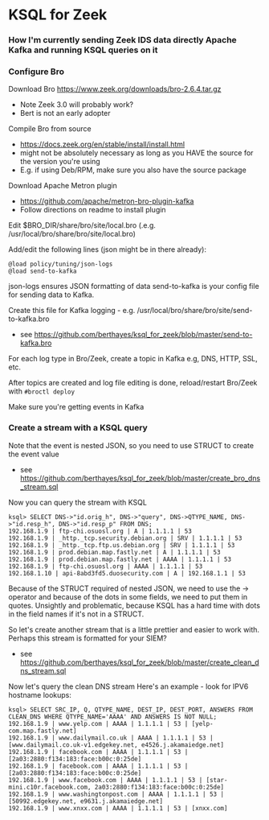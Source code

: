 # KSQL for Zeek
### How I'm currently sending Zeek IDS data directly Apache Kafka and running KSQL queries on it


### Configure Bro
Download Bro
https://www.zeek.org/downloads/bro-2.6.4.tar.gz
* Note Zeek 3.0 will probably work?
* Bert is not an early adopter

Compile Bro from source
* https://docs.zeek.org/en/stable/install/install.html
* might not be absolutely necessary as long as you HAVE the source for the version you're using
* E.g. if using Deb/RPM, make sure you also have the source package


Download Apache Metron plugin
* https://github.com/apache/metron-bro-plugin-kafka
* Follow directions on readme to install plugin


Edit $BRO_DIR/share/bro/site/local.bro
(.e.g. /usr/local/bro/share/bro/site/local.bro)

Add/edit the following lines (json might be in there already):
```
@load policy/tuning/json-logs
@load send-to-kafka
```

json-logs ensures JSON formatting of data
send-to-kafka is your config file for sending data to Kafka.


Create this file for Kafka logging - e.g. /usr/local/bro/share/bro/site/send-to-kafka.bro
* see https://github.com/berthayes/ksql_for_zeek/blob/master/send-to-kafka.bro


For each log type in Bro/Zeek, create a topic in Kafka
e.g, DNS, HTTP, SSL, etc.

After topics are created and log file editing is done, reload/restart Bro/Zeek with
``` #broctl deploy ```

Make sure you're getting events in Kafka

### Create a stream with a KSQL query
Note that the event is nested JSON, so you need to use STRUCT to create the event value
* see https://github.com/berthayes/ksql_for_zeek/blob/master/create_bro_dns_stream.sql

Now you can query the stream with KSQL

```
ksql> SELECT DNS->"id.orig_h", DNS->"query", DNS->QTYPE_NAME, DNS->"id.resp_h", DNS->"id.resp_p" FROM DNS;
192.168.1.9 | ftp-chi.osuosl.org | A | 1.1.1.1 | 53
192.168.1.9 | _http._tcp.security.debian.org | SRV | 1.1.1.1 | 53
192.168.1.9 | _http._tcp.ftp.us.debian.org | SRV | 1.1.1.1 | 53
192.168.1.9 | prod.debian.map.fastly.net | A | 1.1.1.1 | 53
192.168.1.9 | prod.debian.map.fastly.net | AAAA | 1.1.1.1 | 53
192.168.1.9 | ftp-chi.osuosl.org | AAAA | 1.1.1.1 | 53
192.168.1.10 | api-8abd3fd5.duosecurity.com | A | 192.168.1.1 | 53
```

Because of the STRUCT required of nested JSON, we need to use the -> operator and because of the dots in some fields,
we need to put them in quotes.  Unsightly and problematic, because KSQL
has a hard time with dots in the field names if it's not in a STRUCT.

So let's create another stream that is a little prettier and easier to work with.
Perhaps this stream is formatted for your SIEM?
* see https://github.com/berthayes/ksql_for_zeek/blob/master/create_clean_dns_stream.sql

Now let's query the clean DNS stream
Here's an example - look for IPV6 hostname lookups:

```
ksql> SELECT SRC_IP, Q, QTYPE_NAME, DEST_IP, DEST_PORT, ANSWERS FROM CLEAN_DNS WHERE QTYPE_NAME='AAAA' AND ANSWERS IS NOT NULL;
192.168.1.9 | www.yelp.com | AAAA | 1.1.1.1 | 53 | [yelp-com.map.fastly.net]
192.168.1.9 | www.dailymail.co.uk | AAAA | 1.1.1.1 | 53 | [www.dailymail.co.uk-v1.edgekey.net, e4526.j.akamaiedge.net]
192.168.1.9 | facebook.com | AAAA | 1.1.1.1 | 53 | [2a03:2880:f134:183:face:b00c:0:25de]
192.168.1.9 | facebook.com | AAAA | 1.1.1.1 | 53 | [2a03:2880:f134:183:face:b00c:0:25de]
192.168.1.9 | www.facebook.com | AAAA | 1.1.1.1 | 53 | [star-mini.c10r.facebook.com, 2a03:2880:f134:183:face:b00c:0:25de]
192.168.1.9 | www.washingtonpost.com | AAAA | 1.1.1.1 | 53 | [50992.edgekey.net, e9631.j.akamaiedge.net]
192.168.1.9 | www.xnxx.com | AAAA | 1.1.1.1 | 53 | [xnxx.com]
```




